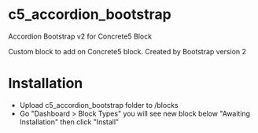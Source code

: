 # c5_accordion_bootstrap
Accordion Bootstrap v2 for Concrete5 Block

Custom block to add on Concrete5 block.
Created by Bootstrap version 2

# Installation
- Upload c5_accordion_bootstrap folder to /blocks
- Go "Dashboard > Block Types" you will see new block below "Awaiting Installation" then click "Install"

